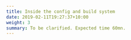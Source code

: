 ```yaml
---
title: Inside the config and build system
date: 2019-02-11T19:27:37+10:00
weight: 3
summary: To be clarified. Expected time 60mn.
---
```

